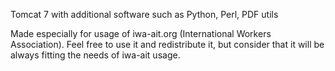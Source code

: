 Tomcat 7 with additional software such as Python, Perl, PDF utils

Made especially for usage of iwa-ait.org (International Workers Association).
Feel free to use it and redistribute it, but consider that it will be always fitting the needs of iwa-ait usage.
